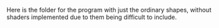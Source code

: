 Here is the folder for the program with just the ordinary shapes, without shaders implemented due to them being difficult to include. 
